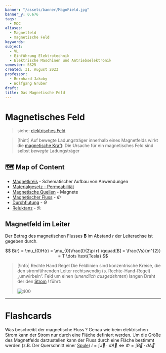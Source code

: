 ```yaml
---
banner: "/assets/banner/MagnField.jpg"
banner_y: 0.676
tags:
  - MOC
aliases:
  - Magnetfeld
  - magnetische Feld
keywords: 
subject:
  - VL
  - Einführung Elektrotechnik
  - Elektrische Maschinen und Antriebselektronik
semester: SS25
created: 31. August 2023
professor:
  - Bernhard Jakoby
  - Wolfgang Gruber
draft: 
title: Das Magnetische Feld
---
```

 

# Magnetisches Feld

> siehe: [elektrisches Feld](elektrisches%20Feld.md) 

> [!hint] Auf bewegte Ladungsträger innerhalb eines Magnetfelds wirkt die [magnetische Kraft](Laplace-Kraft.md):
> Die Ursache für ein magnetisches Feld sind selbst *bewegte* Ladungsträger

## 🗺️ Map of Content

- [Magnetkreis](Maschinen/Magnetkreis.md) - Schematischer Aufbau von Anwendungen
- [Materialgesetz - Permeabilität](Permeabilität.md)
- [Magnetische Quellen](Magnetische%20Quellen.md) - Magnete
- [Magnetischer Fluss](Magnetischer%20Fluss.md) - $\Phi$
- [Durchflutung](Durchflutung.md) - $\Theta$
- [Reluktanz](Maschinen/Reluktanz.md) - $\mathfrak{R}$

## Magnetfeld im Leiter

Der Betrag des magnetischen Flusses $\mathbf{B}$ im Abstand $r$ der Leiterachse ist gegeben durch. 

$$
B(r) = \mu_{0}H(r) = \mu_{0}\frac{I}{2\pi r} \qquad[B] = \frac{Vs}{m^{2}} = T \dots \text{Tesla}
$$

> [!info] Rechte Hand Regel
> Die Feldlinien sind konzentrische Kreise, die den stromführenden Leiter rechtswendig (s. Rechte-Hand-Regel) „umwirbeln“. Feld um einen (*unendlich ausgedehnten*) langen Draht der den [Strom](elektrischer%20Strom.md) 𝐼 führt:
>
> ![400](assets/Magnetisches%20Feld%202025-03-04%2000.22.16.excalidraw)

---

# Flashcards

Was beschreibt der magnetische Fluss
?
Genau wie beim elektrischen Strom kann der Strom nur durch eine Fläche definiert werden.
Um die Größe des Magnetfelds darzustellen kann der Fluss durch eine Fläche bestimmt werden (z.B. Der Querschnitt einer [Spule](Induktivität.md))
$I = \int  \vec{J}\cdot d\vec{A} \iff \Phi = \int \vec{B}\cdot d\vec{A}$
<!--SR:!2024-03-16,1,230-->
